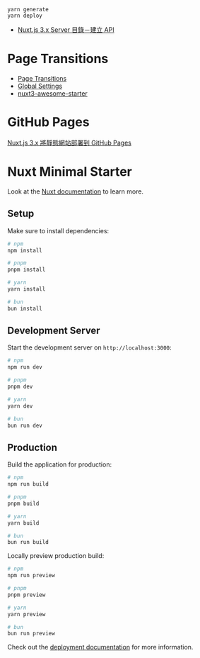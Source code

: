```
yarn generate
yarn deploy
```

- [Nuxt.js 3.x Server 目錄－建立 API](https://clairechang.tw/2023/09/04/nuxt3/nuxt-v3-server/)

# Page Transitions
- [Page Transitions](https://nuxt.com/docs/getting-started/transitions)
- [Global Settings](https://nuxt.com/docs/getting-started/transitions#global-settings)
- [nuxt3-awesome-starter](https://github.com/viandwi24/nuxt3-awesome-starter/blob/v2/assets/scss/animations/_transitions.scss)

# GitHub Pages
[Nuxt.js 3.x 將靜態網站部署到 GitHub Pages](https://clairechang.tw/2023/10/03/nuxt3/nuxt-v3-static-site-generation/)

# Nuxt Minimal Starter

Look at the [Nuxt documentation](https://nuxt.com/docs/getting-started/introduction) to learn more.

## Setup

Make sure to install dependencies:

```bash
# npm
npm install

# pnpm
pnpm install

# yarn
yarn install

# bun
bun install
```

## Development Server

Start the development server on `http://localhost:3000`:

```bash
# npm
npm run dev

# pnpm
pnpm dev

# yarn
yarn dev

# bun
bun run dev
```

## Production

Build the application for production:

```bash
# npm
npm run build

# pnpm
pnpm build

# yarn
yarn build

# bun
bun run build
```

Locally preview production build:

```bash
# npm
npm run preview

# pnpm
pnpm preview

# yarn
yarn preview

# bun
bun run preview
```

Check out the [deployment documentation](https://nuxt.com/docs/getting-started/deployment) for more information.
